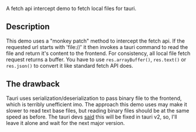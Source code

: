 A fetch api intercept demo to fetch local files for tauri.

## Description

This demo uses a "monkey patch" method to intercept the fetch api. If the requested url starts with 'file://' it then invokes a tauri command to read the file and return it's content to the frontend. For consistency, all local file fetch request returns a buffer. You have to use `res.arrayBuffer()`, `res.text()` or `res.json()` to convert it like standard fetch API does.

## The drawback

Tauri uses serialization/deserialization to pass binary file to the frontend, which is terribly unefficient imo. The approach this demo uses may make it slower to read text base files, but reading binary files should be at the same speed as before. The tauri devs [said](https://github.com/tauri-apps/tauri/issues/1817#issuecomment-1018110141) this will be fixed in tauri v2, so, I'll leave it alone and wait for the next major version.
